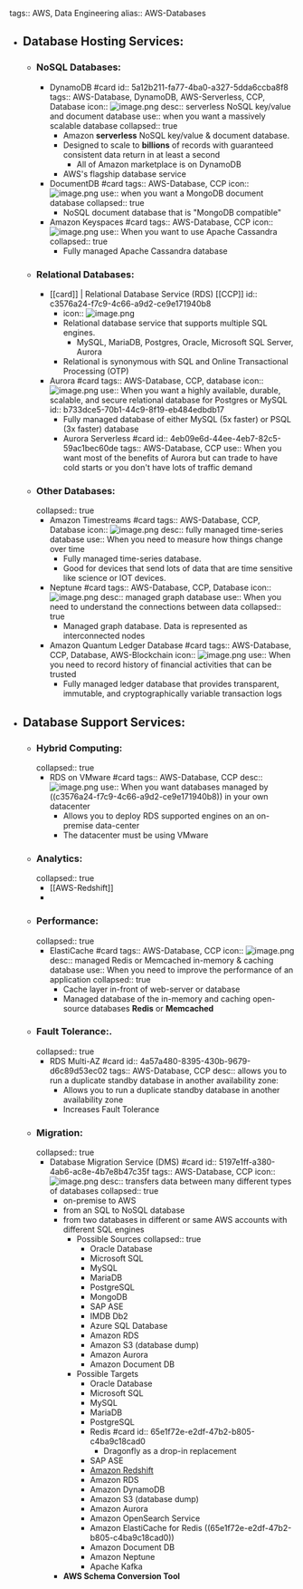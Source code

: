 tags:: AWS, Data Engineering
alias:: AWS-Databases

- ## Database Hosting Services:
	- ### NoSQL Databases:
		- DynamoDB #card
		  id:: 5a12b211-fa77-4ba0-a327-5dda6ccba8f8
		  tags:: AWS-Database, DynamoDB, AWS-Serverless, CCP, Database
		  icon:: ![image.png](../assets/image_1708353837665_0.png)
		  desc:: serverless NoSQL key/value and document database
		  use:: when you want a massively scalable database
		  collapsed:: true
			- Amazon **serverless** NoSQL key/value & document database.
			- Designed to scale to **billions** of records with guaranteed consistent data return in at least a second
				- All of Amazon marketplace is on DynamoDB
			- AWS's flagship database service
		- DocumentDB #card
		  tags:: AWS-Database, CCP
		  icon:: ![image.png](../assets/image_1708353903432_0.png)
		  use:: when you want a MongoDB document database
		  collapsed:: true
			- NoSQL document database that is "MongoDB compatible"
		- Amazon Keyspaces #card
		  tags:: AWS-Database, CCP
		  icon:: ![image.png](../assets/image_1708353951526_0.png)
		  use:: When you want to use Apache Cassandra
		  collapsed:: true
			- Fully managed Apache Cassandra database
	- ### Relational Databases:
		- [[card]] | Relational Database Service (RDS) [[CCP]] 
		  id:: c3576a24-f7c9-4c66-a9d2-ce9e171940b8
			- icon:: ![image.png](../assets/image_1708354040961_0.png)
			- Relational database service that supports multiple SQL engines.
				- MySQL, MariaDB, Postgres, Oracle, Microsoft SQL Server, Aurora
			- Relational is synonymous with SQL and Online Transactional Processing (OTP)
		- Aurora #card
		  tags:: AWS-Database, CCP, database
		  icon:: ![image.png](../assets/image_1708354076491_0.png)
		  use:: When you want a highly available, durable, scalable, and secure relational database for Postgres or MySQL
		  id:: b733dce5-70b1-44c9-8f19-eb484edbdb17
			- Fully managed database of either MySQL (5x faster) or PSQL (3x faster) database
			- Aurora Serverless #card
			  id:: 4eb09e6d-44ee-4eb7-82c5-59ac1bec60de
			  tags:: AWS-Database, CCP
			  use:: When you want most of the benefits of Aurora but can trade to have cold starts or you don't have lots of traffic demand
	- ### Other Databases:
	  collapsed:: true
		- Amazon Timestreams #card
		  tags:: AWS-Database, CCP, Database
		  icon:: ![image.png](../assets/image_1708354476017_0.png)
		  desc:: fully managed time-series database 
		  use:: When you need to measure how things change over time
			- Fully managed time-series database.
			- Good for devices that send lots of data that are time sensitive like science or IOT devices.
		- Neptune #card
		  tags:: AWS-Database, CCP, Database
		  icon:: ![image.png](../assets/image_1708354373852_0.png)
		  desc:: managed graph database
		  use:: When you need to understand the connections between data
		  collapsed:: true
			- Managed graph database. Data is represented as interconnected nodes
		- Amazon Quantum Ledger Database #card
		  tags:: AWS-Database, CCP, Database, AWS-Blockchain
		  icon:: ![image.png](../assets/image_1708354519643_0.png) 
		  use:: When you need to record history of financial activities that can be trusted
			- Fully managed ledger database that provides transparent, immutable, and cryptographically variable transaction logs
- ## Database Support Services:
	- ### Hybrid Computing:
	  collapsed:: true
		- RDS on VMware #card
		  tags:: AWS-Database, CCP
		  desc:: ![image.png](../assets/image_1708354162254_0.png) 
		  use:: When you want databases managed by ((c3576a24-f7c9-4c66-a9d2-ce9e171940b8)) in your own datacenter
			- Allows you to deploy RDS supported engines on an on-premise data-center
			- The datacenter must be using VMware
	- ### Analytics:
	  collapsed:: true
		- [[AWS-Redshift]]
		-
	- ### Performance:
	  collapsed:: true
		- ElastiCache #card
		  tags:: AWS-Database, CCP
		  icon:: ![image.png](../assets/image_1708354264234_0.png)
		  desc:: managed Redis or Memcached in-memory & caching database
		  use:: When you need to improve the performance of an application
		  collapsed:: true
			- Cache layer in-front of web-server or database
			- Managed database of the in-memory and caching open-source databases **Redis** or **Memcached**
	- ### Fault Tolerance:.
	  collapsed:: true
		- RDS Multi-AZ #card
		  id:: 4a57a480-8395-430b-9679-d6c89d53ec02
		  tags:: AWS-Database, CCP
		  desc:: allows you to run a duplicate standby database in another availability zone:
			- Allows you to run a duplicate standby database in another availability zone
			- Increases Fault Tolerance
	- ### Migration:
	  collapsed:: true
		- Database Migration Service (DMS) #card
		  id:: 5197e1ff-a380-4ab6-ac8e-4b7e8b47c35f
		  tags:: AWS-Database, CCP
		  icon:: ![image.png](../assets/image_1708354329797_0.png)
		  desc:: transfers data between many different types of databases
		  collapsed:: true
			- on-premise to AWS
			- from an SQL to NoSQL database
			- from two databases in different or same AWS accounts with different SQL engines
				- Possible Sources
				  collapsed:: true
					- Oracle Database
					- Microsoft SQL
					- MySQL
					- MariaDB
					- PostgreSQL
					- MongoDB
					- SAP ASE
					- IMDB Db2
					- Azure SQL Database
					- Amazon RDS
					- Amazon S3 (database dump)
					- Amazon Aurora
					- Amazon Document DB
				- Possible Targets
					- Oracle Database
					- Microsoft SQL
					- MySQL
					- MariaDB
					- PostgreSQL
					- Redis #card
					  id:: 65e1f72e-e2df-47b2-b805-c4ba9c18cad0
						- Dragonfly as a drop-in replacement
					- SAP ASE
					- [Amazon Redshift]([[AWS-Redshift]])
					- Amazon RDS
					- Amazon DynamoDB
					- Amazon S3 (database dump)
					- Amazon Aurora
					- Amazon OpenSearch Service
					- Amazon ElastiCache for Redis ((65e1f72e-e2df-47b2-b805-c4ba9c18cad0))
					- Amazon Document DB
					- Amazon Neptune
					- Apache Kafka
			- **AWS Schema Conversion Tool**